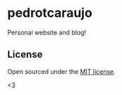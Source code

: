 # pedrotcaraujo

Personal website and blog!


## License

Open sourced under the [MIT license](LICENSE.md).

<3
